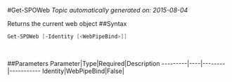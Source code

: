 #Get-SPOWeb
*Topic automatically generated on: 2015-08-04*

Returns the current web object
##Syntax
```powershell
Get-SPOWeb [-Identity [<WebPipeBind>]]
```
&nbsp;

##Parameters
Parameter|Type|Required|Description
---------|----|--------|-----------
Identity|WebPipeBind|False|
